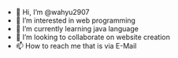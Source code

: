 - 👋 Hi, I’m @wahyu2907
- 👀 I’m interested in web programming
- 🌱 I’m currently learning java language
- 💞️ I’m looking to collaborate on website creation
- 📫 How to reach me that is via E-Mail

<!---
wahyu2907/wahyu2907 is a ✨ special ✨ repository because its `README.md` (this file) appears on your GitHub profile.
You can click the Preview link to take a look at your changes.
--->
